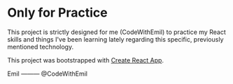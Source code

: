 # Only for Practice

This project is strictly designed for me (CodeWithEmil) to practice my React skills and things I've been learning lately regarding this specific, previously mentioned technology.

This project was bootstrapped with [Create React App](https://github.com/facebook/create-react-app).

Emil ——— @CodeWithEmil